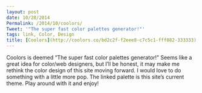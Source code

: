 ```yaml
---
layout: post
date: 10/28/2014
Permalink: /2014/10/coolors/
Tweet: '"The super fast color palettes generator!"'
tags: link, Color, Design
title: [Coolors](http://coolors.co/bd2c2f-f2eee8-c7c5c1-fff882-333333)
---
```


<p>Coolors is deemed &#8220;The super fast color palettes generator!&#8221; Seems like a great idea for color/web designers, but I&#8217;ll be honest, it may make me rethink the color design of this site moving forward. I would love to do something with a little more pop. The linked palette is this site&#8217;s current theme. Play around with it and enjoy!</p>